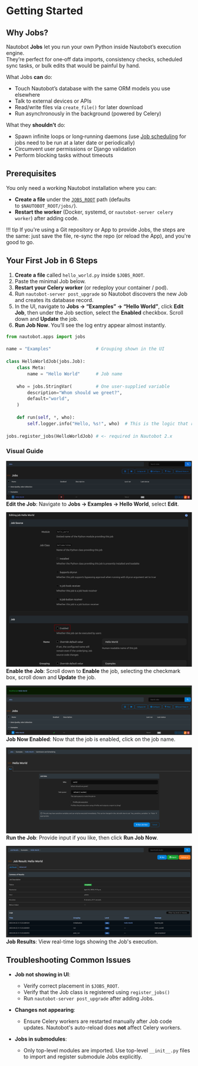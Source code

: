 # Getting Started

## Why Jobs?

Nautobot **Jobs** let you run your own Python inside Nautobot’s execution engine.  
They’re perfect for one‑off data imports, consistency checks, scheduled sync tasks, or bulk edits that would be painful by hand.

What Jobs **can** do: 

- Touch Nautobot’s database with the same ORM models you use elsewhere  
- Talk to external devices or APIs  
- Read/write files via `create_file()` for later download  
- Run asynchronously in the background (powered by Celery)

What they **shouldn’t** do:

- Spawn infinite loops or long‑running daemons (use [Job scheduling](../../user-guide/platform-functionality/jobs/job-scheduling-and-approvals.md) for jobs need to be run at a later date or periodically)  
- Circumvent user permissions or Django validation  
- Perform blocking tasks without timeouts

## Prerequisites

You only need a working Nautobot installation where you can:

- **Create a file** under the [`JOBS_ROOT`](../../user-guide/administration/configuration/settings.md#jobs_root) path (defaults to `$NAUTOBOT_ROOT/jobs/`).  
- **Restart the worker** (Docker, systemd, or `nautobot-server celery worker`) after adding code.

!!! tip
    If you're using a Git repository or App to provide Jobs, the steps are the same: just save the file, re-sync the repo (or reload the App), and you're good to go.

## Your First Job in 6 Steps

1. **Create a file** called `hello_world.py` inside `$JOBS_ROOT`.
2. Paste the minimal Job below.  
3. **Restart your Celery worker** (or redeploy your container / pod).  
4. Run `nautobot-server post_upgrade` so Nautobot discovers the new Job and creates its database record.
5. In the UI, navigate to **Jobs → “Examples” → “Hello World”**, click **Edit Job**, then under the Job section, select the **Enabled** checkbox. Scroll down and **Update** the job.  
6. **Run Job Now**. You’ll see the log entry appear almost instantly.

```python title="$JOBS_ROOT/hello_world.py"
from nautobot.apps import jobs

name = "Examples"                 # Grouping shown in the UI

class HelloWorldJob(jobs.Job):
    class Meta:
        name = "Hello World"      # Job name

    who = jobs.StringVar(         # One user‑supplied variable
        description="Whom should we greet?",
        default="world",
    )

    def run(self, *, who):
        self.logger.info("Hello, %s!", who)  # This is the logic that runs when the Job is executed

jobs.register_jobs(HelloWorldJob) # <- required in Nautobot 2.x
```

### Visual Guide

![Edit Job](../../media/development/jobs/edit-job.png)  
**Edit the Job**: Navigate to **Jobs → Examples → Hello World**, select **Edit**.

![Job Settings](../../media/development/jobs/enable-job.png)  
**Enable the Job**: Scroll down to **Enable** the job, selecting the checkmark box, scroll down and **Update** the job.

![Job Enabled](../../media/development/jobs/job-now-enabled.png)  
**Job Now Enabled**: Now that the job is enabled, click on the job name.

![Run Job](../../media/development/jobs/run-job.png)  
**Run the Job**: Provide input if you like, then click **Run Job Now**.

![Job Results](../../media/development/jobs/job-output.png)  
**Job Results**: View real-time logs showing the Job's execution.

## Troubleshooting Common Issues

- **Job not showing in UI**:
    - Verify correct placement in `$JOBS_ROOT`.
    - Verify that the Job class is registered using `register_jobs()`
    - Run `nautobot-server post_upgrade` after adding Jobs.

- **Changes not appearing**:
    - Ensure Celery workers are restarted manually after Job code updates. Nautobot's auto-reload does **not** affect Celery workers.

- **Jobs in submodules**:
    - Only top-level modules are imported. Use top-level `__init__.py` files to import and register submodule Jobs explicitly.
